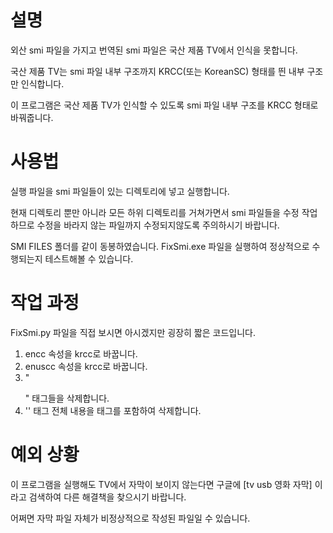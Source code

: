 # 설명

외산 smi 파일을 가지고 번역된 smi 파일은 국산 제품 TV에서 인식을 못합니다.

국산 제품 TV는 smi 파일 내부 구조까지 KRCC(또는 KoreanSC) 형태를 띈 내부 구조만 인식합니다.

이 프로그램은 국산 제품 TV가 인식할 수 있도록 smi 파일 내부 구조를 KRCC 형태로 바꿔줍니다.

# 사용법

실행 파일을 smi 파일들이 있는 디렉토리에 넣고 실행합니다. 

현재 디렉토리 뿐만 아니라 모든 하위 디렉토리를 거쳐가면서 smi 파일들을 수정 작업하므로 수정을 바라지 않는 파일까지 수정되지않도록 주의하시기 바랍니다.

SMI FILES 폴더를 같이 동봉하였습니다. FixSmi.exe 파일을 실행하여 정상적으로 수행되는지 테스트해볼 수 있습니다.

# 작업 과정

FixSmi.py 파일을 직접 보시면 아시겠지만 굉장히 짧은 코드입니다.

1. encc 속성을 krcc로 바꿉니다.
2. enuscc 속성을 krcc로 바꿉니다.
3. "</p></sync>" 태그들을 삭제합니다.
4. '<samiparam>' 태그 전체 내용을 태그를 포함하여 삭제합니다.


# 예외 상황

이 프로그램을 실행해도 TV에서 자막이 보이지 않는다면 구글에  [tv usb 영화 자막]  이라고 검색하여 다른 해결책을 찾으시기 바랍니다. 

어쩌면 자막 파일 자체가 비정상적으로 작성된 파일일 수 있습니다.

